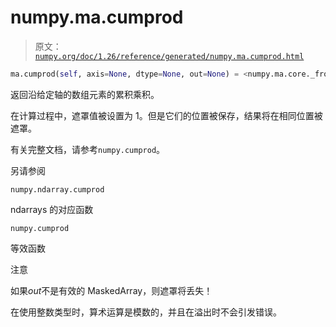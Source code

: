 # numpy.ma.cumprod

> 原文：[`numpy.org/doc/1.26/reference/generated/numpy.ma.cumprod.html`](https://numpy.org/doc/1.26/reference/generated/numpy.ma.cumprod.html)

```py
ma.cumprod(self, axis=None, dtype=None, out=None) = <numpy.ma.core._frommethod object>
```

返回沿给定轴的数组元素的累积乘积。

在计算过程中，遮罩值被设置为 1。但是它们的位置被保存，结果将在相同位置被遮罩。

有关完整文档，请参考`numpy.cumprod`。

另请参阅

`numpy.ndarray.cumprod`

ndarrays 的对应函数

`numpy.cumprod`

等效函数

注意

如果*out*不是有效的 MaskedArray，则遮罩将丢失！

在使用整数类型时，算术运算是模数的，并且在溢出时不会引发错误。
